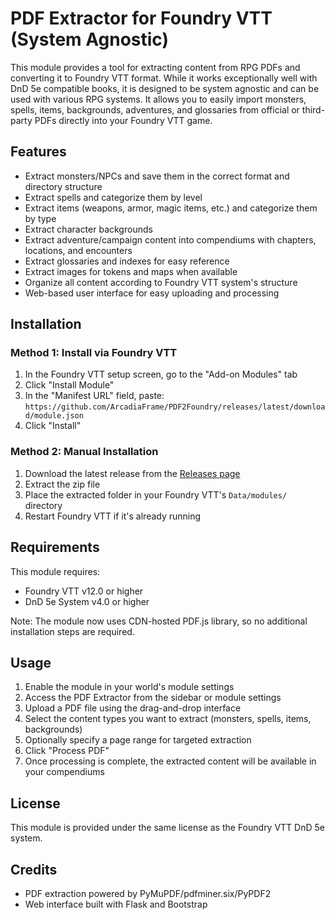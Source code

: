 # PDF Extractor for Foundry VTT (System Agnostic)

This module provides a tool for extracting content from RPG PDFs and converting it to Foundry VTT format. While it works exceptionally well with DnD 5e compatible books, it is designed to be system agnostic and can be used with various RPG systems. It allows you to easily import monsters, spells, items, backgrounds, adventures, and glossaries from official or third-party PDFs directly into your Foundry VTT game.

## Features

- Extract monsters/NPCs and save them in the correct format and directory structure
- Extract spells and categorize them by level
- Extract items (weapons, armor, magic items, etc.) and categorize them by type
- Extract character backgrounds
- Extract adventure/campaign content into compendiums with chapters, locations, and encounters
- Extract glossaries and indexes for easy reference
- Extract images for tokens and maps when available
- Organize all content according to Foundry VTT system's structure
- Web-based user interface for easy uploading and processing

## Installation

### Method 1: Install via Foundry VTT

1. In the Foundry VTT setup screen, go to the "Add-on Modules" tab
2. Click "Install Module"
3. In the "Manifest URL" field, paste: `https://github.com/ArcadiaFrame/PDF2Foundry/releases/latest/download/module.json`
4. Click "Install"

### Method 2: Manual Installation

1. Download the latest release from the [Releases page](https://github.com/ArcadiaFrame/PDF2Foundry/releases)
2. Extract the zip file
3. Place the extracted folder in your Foundry VTT's `Data/modules/` directory
4. Restart Foundry VTT if it's already running

## Requirements

This module requires:
- Foundry VTT v12.0 or higher
- DnD 5e System v4.0 or higher

Note: The module now uses CDN-hosted PDF.js library, so no additional installation steps are required.


## Usage

1. Enable the module in your world's module settings
2. Access the PDF Extractor from the sidebar or module settings
3. Upload a PDF file using the drag-and-drop interface
4. Select the content types you want to extract (monsters, spells, items, backgrounds)
5. Optionally specify a page range for targeted extraction
6. Click "Process PDF"
7. Once processing is complete, the extracted content will be available in your compendiums

## License

This module is provided under the same license as the Foundry VTT DnD 5e system.

## Credits

- PDF extraction powered by PyMuPDF/pdfminer.six/PyPDF2
- Web interface built with Flask and Bootstrap